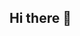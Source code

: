 ## Hi there 👋

<!--
**Martinljuljduraj/Martinljuljduraj** is a ✨ _special_ ✨ repository because its `README.md` (this file) appears on your GitHub profile.

Here are some ideas to get you started:

Hello, World! I am a senior at Lehman College and am expected to graduate in the Fall 2025 semester. 
-->
